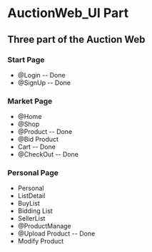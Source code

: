 # AuctionWeb_UI Part
## Three part of the Auction Web  
### Start Page  
*  @Login -- Done
*  @SignUp -- Done
### Market Page
*  @Home 
*  @Shop
*  @Product -- Done
*  @Bid Product
*  Cart -- Done
*  @CheckOut -- Done
### Personal Page  
*  Personal
*  ListDetail
*  BuyList
*  Bidding List
*  SellerList
*  @ProductManage
*  @Upload Product -- Done
*  Modify Product
